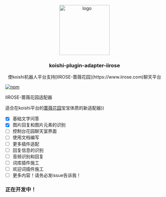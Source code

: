 <!-- PROJECT LOGO -->
<br />
<div align="center">
  <a href="https://github.com/initialencounter/mykoishi">
    <a href="https://koishi.chat/" target="_blank">
    <img width="160" src="https://koishi.chat/logo.png" alt="logo">
  </a>
  </a>

<h3 align="center">koishi-plugin-adapter-iirose</h3>

  <p align="center">
    使koishi机器人平台支持[IIROSE-蔷薇花园](https://www.iirose.com)聊天平台
  </p>
</div>

[![npm](https://img.shields.io/npm/v/koishi-plugin-adapter-iirose?style=flat-square)](https://www.npmjs.com/package/koishi-plugin-adapter-iirose)

IIROSE-蔷薇花园适配器

适合在koishi平台的[蔷薇花园](https://www.iirose.com)宝宝体质的新适配器))

- [x] 基础文字问答
- [x] 图片回复和图片元素的识别
- [ ] 控制台花园聊天室界面
- [ ] 使用文档编写
- [ ] 更多插件适配
- [ ] 回复信息的识别
- [ ] 音频识别和回复
- [ ] 词库插件施工
- [ ] 欢迎词插件施工
- [ ] 更多内容！请务必发issue告诉我！

### 正在开发中！
